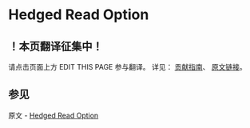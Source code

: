 # Hedged Read Option

## ！本页翻译征集中！

请点击页面上方 EDIT THIS PAGE 参与翻译。
详见：
[贡献指南]( https://github.com/JinMuInfo/MongoDB-Manual-zh/blob/master/CONTRIBUTING.md )、
[原文链接](  https://docs.mongodb.com/manual/core/read-preference-hedge-option/  )。

## 参见

原文 - [Hedged Read Option]( https://docs.mongodb.com/manual/core/read-preference-hedge-option/ )


